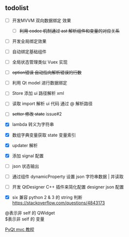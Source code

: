 ## todolist

- [ ] 开发MVVM 双向数据绑定 效果
    - [ ] ~~利用 codec 机制通过 ast 解析组件和变量的对应关系~~
- [ ] 开发全局绑定效果
- [ ] 自动绑定基础组件
- [ ] 全局状态管理类似 Vuex 实现
- [ ] ~~option错误 自动指向解析错误的行数~~

- [ ] 利用 Qt model 进行数据绑定
- [ ] Store 添加 ui 路径解析 xml 
- [ ] 读取 import 解析 ui 代码 通过 @ 解析路径
- [ ] ~~setter 修改 state~~ issue#2
- [x] lambda 转义为字符串
- [x] 数组字典变量获取 state 变量索引
- [x] updater 解析
- [x] 添加 signal 配置
- [ ] json 状态输出

- [ ] 通过组件 dynamicProperty 设置 json 字符串数据 | 并读取
- [ ] 开发 QtDesigner C++ 插件来简化配置 designer json 配置

- [x] six 兼容 python 2 & 3 的 string 判断 https://stackoverflow.com/questions/4843173

@表示非 self 的 QWidget   
$表示非 self 的 变量

[PyQt mvc 教程](https://www.youtube.com/watch?v=2sRoLN337cs&list=PL8B63F2091D787896&index=2)